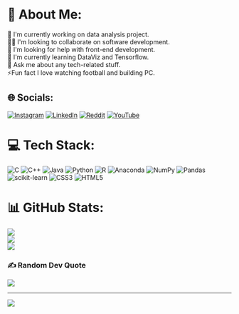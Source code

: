 # 💫 About Me:
🔭 I'm currently working on data analysis project.<br>👯‍♂️ I'm looking to collaborate on software development.<br>🤝 I'm looking for help with front-end development.<br>🌱 I'm currently learning DataViz and Tensorflow.<br>💬 Ask me about any tech-related stuff.<br>⚡️Fun fact I love watching football and building PC.


## 🌐 Socials:
[![Instagram](https://img.shields.io/badge/Instagram-%23E4405F.svg?logo=Instagram&logoColor=white)](https://instagram.com/wiradika_sa) [![LinkedIn](https://img.shields.io/badge/LinkedIn-%230077B5.svg?logo=linkedin&logoColor=white)](https://linkedin.com/in/wiradikasa) [![Reddit](https://img.shields.io/badge/Reddit-%23FF4500.svg?logo=Reddit&logoColor=white)](https://reddit.com/user/SoCool31) [![YouTube](https://img.shields.io/badge/YouTube-%23FF0000.svg?logo=YouTube&logoColor=white)](https://youtube.com/@satrioadiwiradika972) 

# 💻 Tech Stack:
![C](https://img.shields.io/badge/c-%2300599C.svg?style=for-the-badge&logo=c&logoColor=white) ![C++](https://img.shields.io/badge/c++-%2300599C.svg?style=for-the-badge&logo=c%2B%2B&logoColor=white) ![Java](https://img.shields.io/badge/java-%23ED8B00.svg?style=for-the-badge&logo=java&logoColor=white) ![Python](https://img.shields.io/badge/python-3670A0?style=for-the-badge&logo=python&logoColor=ffdd54) ![R](https://img.shields.io/badge/r-%23276DC3.svg?style=for-the-badge&logo=r&logoColor=white) ![Anaconda](https://img.shields.io/badge/Anaconda-%2344A833.svg?style=for-the-badge&logo=anaconda&logoColor=white) ![NumPy](https://img.shields.io/badge/numpy-%23013243.svg?style=for-the-badge&logo=numpy&logoColor=white) ![Pandas](https://img.shields.io/badge/pandas-%23150458.svg?style=for-the-badge&logo=pandas&logoColor=white) ![scikit-learn](https://img.shields.io/badge/scikit--learn-%23F7931E.svg?style=for-the-badge&logo=scikit-learn&logoColor=white) ![CSS3](https://img.shields.io/badge/css3-%231572B6.svg?style=for-the-badge&logo=css3&logoColor=white) ![HTML5](https://img.shields.io/badge/html5-%23E34F26.svg?style=for-the-badge&logo=html5&logoColor=white)
# 📊 GitHub Stats:
![](https://github-readme-stats.vercel.app/api?username=satriow31&theme=dark&hide_border=false&include_all_commits=true&count_private=true)<br/>
![](https://github-readme-streak-stats.herokuapp.com/?user=satriow31&theme=dark&hide_border=false)<br/>
![](https://github-readme-stats.vercel.app/api/top-langs/?username=satriow31&theme=dark&hide_border=false&include_all_commits=true&count_private=true&layout=compact)

### ✍️ Random Dev Quote
![](https://quotes-github-readme.vercel.app/api?type=horizontal&theme=radical)

---
[![](https://visitcount.itsvg.in/api?id=satriow31&icon=0&color=0)](https://visitcount.itsvg.in)

<!-- Proudly created with GPRM ( https://gprm.itsvg.in ) -->
